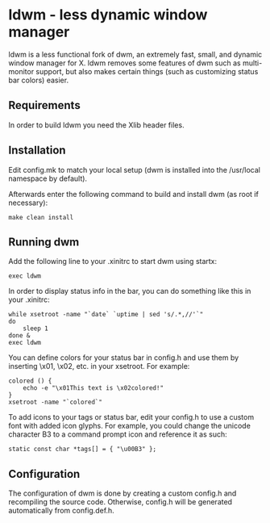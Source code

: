 ldwm - less dynamic window manager
============================
ldwm is a less functional fork of dwm, an extremely fast, small, and dynamic window manager for X.
ldwm removes some features of dwm such as multi-monitor support, but also makes certain things (such as customizing status bar colors) easier.


Requirements
------------
In order to build ldwm you need the Xlib header files.


Installation
------------
Edit config.mk to match your local setup (dwm is installed into the /usr/local namespace by default).

Afterwards enter the following command to build and install dwm (as root if necessary):

    make clean install

Running dwm
-----------
Add the following line to your .xinitrc to start dwm using startx:

    exec ldwm

In order to display status info in the bar, you can do something
like this in your .xinitrc:

    while xsetroot -name "`date` `uptime | sed 's/.*,//'`"
    do
    	sleep 1
    done &
    exec ldwm

You can define colors for your status bar in config.h and use them by inserting \x01, \x02, etc. in your xsetroot. For example:
    
    colored () {
        echo -e "\x01This text is \x02colored!"
    }
    xsetroot -name "`colored`"

To add icons to your tags or status bar, edit your config.h to use a custom font with added icon glyphs. For example, you could change the unicode character B3 to a command prompt icon and reference it as such:

    static const char *tags[] = { "\u00B3" };

Configuration
-------------
The configuration of dwm is done by creating a custom config.h and recompiling the source code. Otherwise, config.h will be generated automatically from config.def.h.
